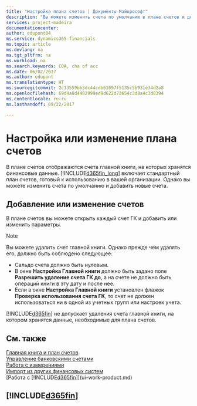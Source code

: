 ```yaml
---
title: "Настройка плана счетов | Документы Майкрософт"
description: "Вы можете изменить счета по умолчанию в плане счетов и добавить новые счета."
services: project-madeira
documentationcenter: 
author: edupont04
ms.service: dynamics365-financials
ms.topic: article
ms.devlang: na
ms.tgt_pltfrm: na
ms.workload: na
ms.search.keywords: COA, cha of acc
ms.date: 06/02/2017
ms.author: edupont
ms.translationtype: HT
ms.sourcegitcommit: 2c13559bb3dc44cdb61697f5135c5b931e34d2a8
ms.openlocfilehash: 69d4a8d4482999ed9d622d73654c3d8a4c3d8394
ms.contentlocale: ru-ru
ms.lasthandoff: 09/22/2017

---
```

# <a name="setting-up-or-changing-the-chart-of-accounts"></a>Настройка или изменение плана счетов
В плане счетов отображаются счета главной книги, на которых хранятся финансовые данные. [!INCLUDE[d365fin_long](includes/d365fin_long_md.md)] включает стандартный план счетов, готовый к использованию в вашей организации.
Однако вы можете изменить счета по умолчанию и добавить новые счета.  

## <a name="adding-or-changing-accounts"></a>Добавление или изменение счетов
В плане счетов вы можете открыть каждый счет ГК и добавить или изменить параметры.

> [!NOTE]  
>   Вы можете удалить счет главной книги. Однако прежде чем удалять его, должно быть соблюдено следующее:  

* Сальдо счета должно быть нулевым.  
* В окне **Настройка Главной книги** должно быть задано поле **Разрешить удаление счета ГК до**, а на счете не должно быть операций книги в эту дату и после нее.  
* Если в окне **Настройка Главной книги** установлен флажок **Проверка использования счета ГК**, то счет не должен использоваться ни в одной из учетных групп или настроек учета.  

[!INCLUDE[d365fin](includes/d365fin_md.md)] не допускает удаления счета главной книги, на котором хранятся данные, необходимые для плана счетов.  

## <a name="see-also"></a>См. также
[Главная книга и план счетов](finance-general-ledger.md)  
[Управление банковскими счетами](bank-manage-bank-accounts.md)  
[Работа с измерениями](finance-dimensions.md)  
[Импорт из других финансовых систем](upload-data.md)  
[Работа с [!INCLUDE[d365fin](includes/d365fin_md.md)]](ui-work-product.md)  

## [!INCLUDE[d365fin](includes/free_trial_md.md)]

